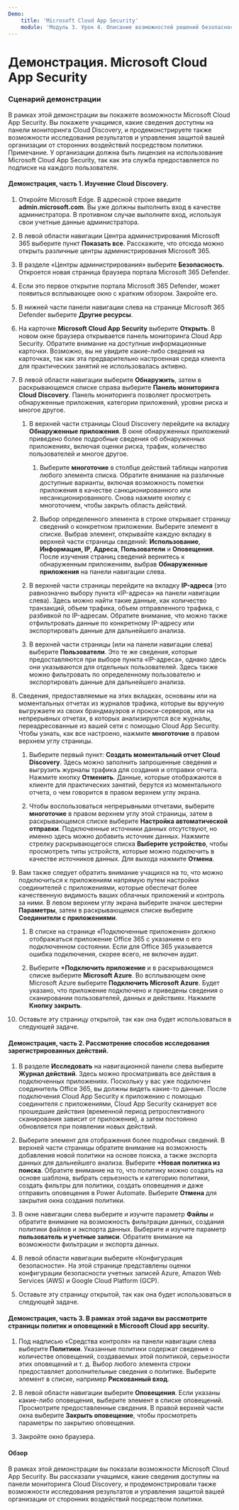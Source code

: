 ```yaml
---
Demo:
    title: 'Microsoft Cloud App Security'
    module: 'Модуль 3. Урок 4. Описание возможностей решений безопасности Майкрософт. Описание защиты от угроз с помощью Microsoft 365 Defender'
---
```



# Демонстрация. Microsoft Cloud App Security

### Сценарий демонстрации
В рамках этой демонстрации вы покажете возможности Microsoft Cloud App Security.  Вы покажете учащимся, какие сведения доступны на панели мониторинга Cloud Discovery, и продемонстрируете также возможности исследования результатов и управления защитой вашей организации от сторонних воздействий посредством политики.  Примечание.  У организации должна быть лицензия на использование Microsoft Cloud App Security, так как эта служба предоставляется по подписке на каждого пользователя.  

#### Демонстрация, часть 1. Изучение Cloud Discovery.

1. Откройте Microsoft Edge. В адресной строке введите **admin.microsoft.com**.  Вы уже должны выполнить вход в качестве администратора.  В противном случае выполните вход, используя свои учетные данные администратора.

1. В левой области навигации Центра администрирования Microsoft 365 выберите пункт **Показать все**.  Расскажите, что отсюда можно открыть различные центры администрирования Microsoft 365.

1. В разделе «Центры администрирования» выберите **Безопасность**.  Откроется новая страница браузера портала Microsoft 365 Defender.  

1. Если это первое открытие портала Microsoft 365 Defender, может появиться всплывающее окно с кратким обзором.  Закройте его.

1. В нижней части панели навигации слева на странице Microsoft 365 Defender выберите **Другие ресурсы**.

1. На карточке **Microsoft Cloud App Security** выберите **Открыть**.  В новом окне браузера открывается панель мониторинга Cloud App Security.  Обратите внимание на доступные информационные карточки.  Возможно, вы не увидите какие-либо сведения на карточках, так как эта предварительно настроенная среда клиента для практических занятий не использовалась активно.  

1. В левой области навигации выберите **Обнаружить**, затем в раскрывающемся списке справа выберите **Панель мониторинга Cloud Discovery**.  Панель мониторинга позволяет просмотреть обнаруженные приложения, категории приложений, уровни риска и многое другое.  

    1. В верхней части страницы Cloud Discovery перейдите на вкладку **Обнаруженные приложения**.  В окне обнаруженных приложений приведено более подробные сведения об обнаруженных приложениях, включая оценки риска, трафик, количество пользователей и многое другое.

        1. Выберите **многоточие** в столбце действий таблицы напротив любого элемента списка.  Обратите внимание на различные доступные варианты, включая возможность пометки приложения в качестве санкционированного или несанкционированного.  Снова нажмите кнопку с многоточием, чтобы закрыть область действий.

        1. Выбор определенного элемента в строке открывает страницу сведений о конкретном приложении.  Выберите элемент в списке.  Выбрав элемент, открывайте каждую вкладку в верхней части страницы сведений:  **Использование**, **Информация, IP**, **Адреса**, **Пользователи** и **Оповещения**. После изучения страниц сведений вернитесь к обнаруженным приложениям, выбрав **Обнаруженные приложения** на панели навигации слева.

    1. В верхней части страницы перейдите на вкладку **IP-адреса** (это равнозначно выбору пункта «IP-адреса» на панели навигации слева).  Здесь можно найти такие данные, как количество транзакций, объем трафика, объем отправленного трафика, с разбивкой по IP-адресам.  Обратите внимание, что можно также отфильтровать данные по конкретному IP-адресу или экспортировать данные для дальнейшего анализа.

    1. В верхней части страницы (или на панели навигации слева) выберите **Пользователи**.  Это те же сведения, которые предоставляются при выборе пункта «IP-адреса», однако здесь они указываются для отдельных пользователей.  Здесь также можно фильтровать по определенному пользователю и экспортировать данные для дальнейшего анализа.

1. Сведения, предоставляемые на этих вкладках, основаны или на моментальных отчетах из журналов трафика, которые вы вручную выгружаете из своих брандмауэров и прокси-серверов, или на непрерывных отчетах, в которых анализируются все журналы, переадресованные из вашей сети с помощью Cloud App Security.  Чтобы узнать, как все настроено, нажмите **многоточие** в правом верхнем углу страницы.

    1. Выберите первый пункт: **Создать моментальный отчет Cloud Discovery**. Здесь можно заполнить запрошенные сведения и выгрузить журналы трафика для создания и отправки отчета.  Нажмите кнопку **Отменить**.  Данные, которые отображаются в клиенте для практических занятий, берутся из моментального отчета, о чем говорится в правом верхнем углу экрана.

    1. Чтобы воспользоваться непрерывными отчетами, выберите **многоточие** в правом верхнем углу этой страницы, затем в раскрывающемся списке выберите **Настройка автоматической отправки**.  Подключенные источники данных отсутствуют, но именно здесь можно добавить источник данных. Нажмите стрелку раскрывающегося списка **Выберите устройство**, чтобы просмотреть типы устройств, которые можно подключить в качестве источников данных.  Для выхода нажмите **Отмена**.

1. Вам также следует обратить внимание учащихся на то, что можно подключиться к приложениям напрямую путем настройки соединителей с приложениями, которые обеспечат более качественную видимость ваших облачных приложений и контроль за ними. В левом верхнем углу экрана выберите значок шестерни **Параметры**, затем в раскрывающемся списке выберите **Соединители с приложениями**.  

    1. В списке на странице «Подключенные приложения» должно отображаться приложение Office 365 с указанием о его подключенном состоянии.  Если для Office 365 указывается ошибка подключения, скорее всего, не включен аудит.

    1. Выберите **+Подключить приложение** и в раскрывающемся списке выберите **Microsoft Azure**.  Во всплывающем окне Microsoft Azure выберите **Подключить Microsoft Azure**.  Будет указано, что приложение подключено и приведены сведения о сканировании пользователей, данных и действиях.  Нажмите **Кнопку закрыть**.

1. Оставьте эту страницу открытой, так как она будет использоваться в следующей задаче.

#### Демонстрация, часть 2. Рассмотрение способов исследования зарегистрированных действий.

1. В разделе **Исследовать** на навигационной панели слева выберите **Журнал действий**.  Здесь можно просматривать все действия в подключенных приложениях.   Поскольку у вас уже подключен соединитель Office 365, вы должны видеть какие-то данные. После подключения Cloud App Security к приложению с помощью соединителя с приложениями, Cloud App Security сканирует все прошедшие действия (временной период ретроспективного сканирования зависит от приложения), а затем постоянно обновляется при появлении новых действий.  

1. Выберите элемент для отображения более подробных сведений. В верхней части страницы обратите внимание на возможность добавления новой политики на основе поиска, а также экспорта данных для дальнейшего анализа.  Выберите **+Новая политика из поиска**.  Обратите внимание на то, что политику можно создать на основе шаблона, выбрать серьезность и категорию политики, создать фильтры для политики, создать оповещения и даже отправить оповещения в Power Automate.  Выберите **Отмена** для закрытия окна создания политики.

1. В окне навигации слева выберите и изучите параметр **Файлы** и обратите внимание на возможность фильтрации данных, создания политики файлов и экспорта данных.  Выберите и изучите параметр **пользователь и учетные записи**.  Обратите внимание на возможности фильтрации и экспорта данных.

1. В левой области навигации выберите «Конфигурация безопасности». На этой странице представлены оценки конфигурации безопасности учетных записей Azure, Amazon Web Services (AWS) и Google Cloud Platform (GCP).

1. Оставьте эту страницу открытой, так как она будет использоваться в следующей задаче.


#### Демонстрация, часть 3. В рамках этой задачи вы рассмотрите страницы политик и оповещений в Microsoft Cloud app security.

1. Под надписью «Средства контроля» на панели навигации слева выберите **Политики**.  Указанные политики содержат сведения о количестве оповещений, создаваемых этой политикой, серьезности этих оповещений и т. д. Выбор любого элемента строки предоставляет дополнительные сведения о политике. Выберите элемент в списке, например **Рискованный вход**.  

1. В левой области навигации выберите **Оповещения**.  Если указаны какие-либо оповещения, выберите элемент в списке оповещений. Просмотрите предоставленные сведения.  В правой верхней части окна выберите **Закрыть оповещение**, чтобы просмотреть параметры по закрытию оповещения.  

1. Закройте окно браузера.

#### Обзор
В рамках этой демонстрации вы показали возможности Microsoft Cloud App Security.  Вы рассказали учащимся, какие сведения доступны на панели мониторинга Cloud Discovery, и продемонстрировали также возможности исследования результатов и управления защитой вашей организации от сторонних воздействий посредством политики.
